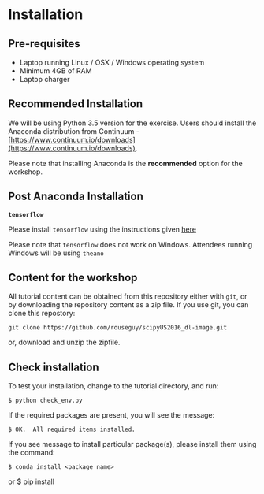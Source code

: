 # Installation

## Pre-requisites
* Laptop running Linux / OSX / Windows operating system
* Minimum 4GB of RAM
* Laptop charger

## Recommended Installation
We will be using Python 3.5 version for the exercise. Users should install the Anaconda distribution from Continuum - [https://www.continuum.io/downloads](https://www.continuum.io/downloads).

Please note that installing Anaconda is the **recommended** option for the workshop.

## Post Anaconda Installation

**`tensorflow`**

Please install `tensorflow` using the instructions given [here](https://www.tensorflow.org/versions/r0.9/get_started/os_setup.html)

Please note that `tensorflow` does not work on Windows. Attendees running Windows will be using `theano`

## Content for the workshop

All tutorial content can be obtained from this repository either with `git`, or by downloading the repository content as a zip file. If you use git, you can clone this repostory:

```git clone https://github.com/rouseguy/scipyUS2016_dl-image.git```

or, download and unzip the zipfile.

## Check installation

To test your installation, change to the tutorial directory, and run:

    $ python check_env.py

If the required packages are present, you will see the message:

    $ OK.  All required items installed.

If you see message to install particular package(s), please install them using the command:
    
    $ conda install <package name>
or
    $ pip install <package name>


